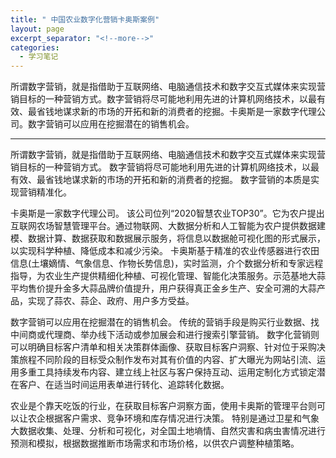 ```yaml
---
title: " 中国农业数字化营销卡奥斯案例"
layout: page
excerpt_separator: "<!--more-->"
categories:
  - 学习笔记
---
```

> 
所谓数字营销，就是指借助于互联网络、电脑通信技术和数字交互式媒体来实现营销目标的一种营销方式。数字营销将尽可能地利用先进的计算机网络技术，以最有效、最省钱地谋求新的市场的开拓和新的消费者的挖掘。卡奥斯是一家数字代理公司。数字营销可以应用在挖掘潜在的销售机会。
<!--more-->


---

所谓数字营销，就是指借助于互联网络、电脑通信技术和数字交互式媒体来实现营销目标的一种营销方式。
数字营销将尽可能地利用先进的计算机网络技术，以最有效、最省钱地谋求新的市场的开拓和新的消费者的挖掘。
数字营销的本质是实现营销精准化。

卡奥斯是一家数字代理公司。
该公司位列“2020智慧农业TOP30”。它为农户提出互联网农场智慧管理平台。通过物联网、大数据分析和人工智能为农户提供数据建模、数据计算、数据获取和数据展示服务，将信息以数据舱可视化图的形式展示，以实现科学种植、降低成本和减少污染。
卡奥斯基于精准的农业传感器进行农田信息(土壤嫡情、气象信息、作物长势信息)，实时监测，介个数据分析和专家远程指导，为农业生产提供精细化种植、可视化管理、智能化决策服务。示范基地大蒜平均售价提升金多大蒜品牌价值提升，用户获得真正金乡生产、安全可溯的大蒜产品，实现了蒜农、蒜企、政府、用户多方受益。

数字营销可以应用在挖掘潜在的销售机会。
传统的营销手段是购买行业数据、找中间商或代理商、举办线下活动或参加展会和进行搜索引擎营销。
数字化营销则可以明确目标客户清单和相关决策群体画像、获取目标客户洞察、针对位于采购决策旅程不同阶段的目标受众制作发布对其有价值的内容、扩大曝光为网站引流、运用多重工具持续发布内容、建立线上社区与客户保持互动、运用定制化方式锁定潜在客户、在适当时间运用表单进行转化、追踪转化数据。

农业是个靠天吃饭的行业，在获取目标客户洞察方面，使用卡奥斯的管理平台则可以让农企根据客户需求、竞争环境和库存情况进行决策。
特别是通过卫星和气象大数据收集、处理、分析和可视化，对全国土地墒情、自然灾害和病虫害情况进行预测和模拟，根据数据推断市场需求和市场价格，以供农户调整种植策略。